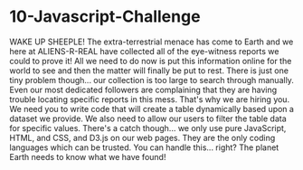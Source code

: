# 10-Javascript-Challenge
WAKE UP SHEEPLE! The extra-terrestrial menace has come to Earth and we here at ALIENS-R-REAL have collected all of the eye-witness reports we could to prove it! All we need to do now is put this information online for the world to see and then the matter will finally be put to rest. There is just one tiny problem though... our collection is too large to search through manually. Even our most dedicated followers are complaining that they are having trouble locating specific reports in this mess. That's why we are hiring you. We need you to write code that will create a table dynamically based upon a dataset we provide. We also need to allow our users to filter the table data for specific values. There's a catch though... we only use pure JavaScript, HTML, and CSS, and D3.js on our web pages. They are the only coding languages which can be trusted. You can handle this... right? The planet Earth needs to know what we have found!
